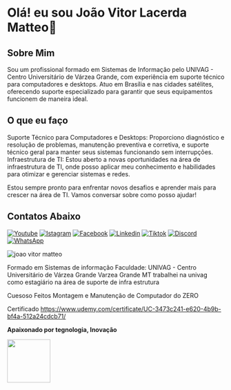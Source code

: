 # Olá! eu sou João Vitor Lacerda Matteo👋

## Sobre Mim

Sou um profissional formado em Sistemas de Informação pelo UNIVAG - Centro Universitário de Várzea Grande, com experiência em suporte técnico para computadores e desktops. Atuo em Brasília e nas cidades satélites, oferecendo suporte especializado para garantir que seus equipamentos funcionem de maneira ideal.

## O que eu faço

Suporte Técnico para Computadores e Desktops: Proporciono diagnóstico e resolução de problemas, manutenção preventiva e corretiva, e suporte técnico geral para manter seus sistemas funcionando sem interrupções.
Infraestrutura de TI: Estou aberto a novas oportunidades na área de infraestrutura de TI, onde posso aplicar meu conhecimento e habilidades para otimizar e gerenciar sistemas e redes.

Estou sempre pronto para enfrentar novos desafios e aprender mais para crescer na área de TI. Vamos conversar sobre como posso ajudar!

##  Contatos Abaixo  
[![Youtube](https://img.shields.io/badge/YouTube-FF0000?style=for-the-badge&logo=youtube&logoColor=white)](https://www.youtube.com/@desvaisegamer587/featured)
[![Istagram](https://img.shields.io/badge/Instagram-E4405F?style=for-the-badge&logo=instagram&logoColor=white)](https://www.instagram.com/joaovmatteo/)
[![Facebook](https://img.shields.io/badge/Facebook-1877F2?style=for-the-badge&logo=facebook&logoColor=white)](https://www.facebook.com/joaovitor.lacerdamatteo)
[![Linkedin](https://img.shields.io/badge/LinkedIn-0077B5?style=for-the-badge&logo=linkedin&logoColor=white)](https://www.linkedin.com/in/joão-vitor-matteo-73b92a1b4/)
[![Tiktok](https://img.shields.io/badge/TikTok-000000?style=for-the-badge&logo=tiktok&logoColor=white)](https://www.tiktok.com/@desvaiser?lang=pt-BR)
[![Discord](https://img.shields.io/badge/Discord-7289DA?style=for-the-badge&logo=discord&logoColor=white)](https://www.twitch.tv/desvaiser)
[![WhatsApp](https://img.shields.io/badge/WhatsApp-25D366?style=for-the-badge&logo=whatsapp&logoColor=white)](https://w.app/SuportepceOfertasdeTrabalhocomInfraestruturaTI)



![joao vitor matteo](https://github-readme-stats.vercel.app/api?username=joao503&show_icons=true&theme=radical)

Formado em Sistemas de informação 
Faculdade: 
UNIVAG - Centro Universitário de Várzea Grande
Varzea Grande MT
trabalhei na univag como estagiário na área de suporte de infra estrutura 

Cuesoso Feitos
Montagem e Manutenção de Computador do ZERO

 Certificado https://www.udemy.com/certificate/UC-3473c241-e620-4b9b-bf4a-512a24cdcb71/

 <b>Apaixonado por tegnologia, Inovação</b>  
 <div align="finishinge"><img src="https://user-images.githubusercontent.com/70125868/223308798-c7fbe56f-7dd3-483b-ab77-c21776a1e0c6.png" width="100px" />
</div>
